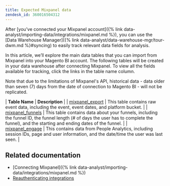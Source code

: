 ```yaml
---
title: Expected Mixpanel data
zendesk_id: 360016504312
---
```


After [you’ve connected your Mixpanel account]({% link data-analyst/importing-data/integrations/mixpanel.md %}), you can use the [Data Warehouse Manager]({% link data-analyst/data-warehouse-mgr/tour-dwm.md %}#syncing) to easily track relevant data fields for analysis.

In this article, we’ll explore the main data tables that you can import from Mixpanel into your Magento BI account. The following tables will be created in your data warehouse after connecting Mixpanel. To view all the fields available for tracking, click the links in the table name column.

Note that due to the limitations of Mixpanel\'s API, historical data - data older than seven (7) days from the date of connection to Magento BI - will not be replicated.

| **Table Name** | **Description** |
| [mixpanel\_export](https://mixpanel.com/docs/api-documentation/exporting-raw-data-you-inserted-into-mixpanel#datafeed) | This table contains raw event data, including the event, event dates, and platform bucket. |
| [mixpanel\_funnels](https://mixpanel.com/docs/api-documentation/data-export-api#funnels-default) | This table contains data about your funnels, including the funnel ID, the funnel length (# of days the user has to complete the funnel), and the starting and ending dates of the funnel. |
| [mixpanel\_engage](https://mixpanel.com/docs/api-documentation/data-export-api#engage-default) | This contains data from People Analytics, including session IDs, page and user information, and the date/time the user was last seen.  |

## Related documentation

* [Connecting Mixpanel]({% link data-analyst/importing-data/integrations/mixpanel.md %})
* [Reauthenticating integrations](https://support.magento.com/hc/en-us/articles/360016733151-Reauthenticating-integrations)
